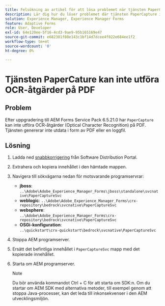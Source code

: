 ```yaml
---
title: Felsökning av artikel för att lösa problemet när tjänsten PaperCapture inte kan utföra OCR-åtgärder (optisk teckenigenkänning) på PDF.
description: Lär dig hur du löser problemet där tjänsten PaperCapture inte kan utföra OCR-åtgärder (Optical Character Recognition) på PDF.
solution: Experience Manager, Experience Manager Forms
feature: Adaptive Forms
role: User, Developer
exl-id: 64e120ee-5f16-4cd3-9ae9-95b165169e47
source-git-commit: e682381f08e143c1bf14d7dcee4f022e684ee1f2
workflow-type: tm+mt
source-wordcount: '0'
ht-degree: 0%

---
```



# Tjänsten PaperCature kan inte utföra OCR-åtgärder på PDF

## Problem

Efter uppgradering till AEM Forms Service Pack 6.5.21.0 har `PaperCapture` kan inte utföra OCR-åtgärder (Optical Character Recognition) på PDF. Tjänsten genererar inte utdata i form av PDF eller en loggfil.

## Lösning

1. Ladda ned [snabbkorrigering](https://nam04.safelinks.protection.outlook.com/?url=https%3A%2F%2Fexperience.adobe.com%2F%23%2Fdownloads%2Fcontent%2Fsoftware-distribution%2Fen%2Faem.html%3Fpackage%3D%2Fcontent%2Fsoftware-distribution%2Fen%2Fdetails.html%2Fcontent%2Fdam%2Faem%2Fpublic%2Fadobe%2Fpackages%2Fcq650%2Fhotfix%2FPaperCaptureSvc.zip&amp;data=05%7C02%7Cruchitas%40adobe.com%7Cf50f80aab6994875271a08dc91f2f137%7Cfa7b1b5a7b34438794aed2c178decee1%7C0%7C0%7C638545719814675925%7CUnknown%7CTWFpbGZsb3d8eyJWIjoiMC4wLjAwMDAiLCJQIjoiV2luMzIiLCJBTiI6Ik1haWwiLCJXVCI6Mn0%3D%7C0%7C%7C%7C&amp;sdata=9pTrMfiMD%2B5kQezxsZwTdOmaaktxURR99d7f6wHr%2FWQ%3D&amp;reserved=0) från Software Distribution Portal.
1. Extrahera och kopiera innehållet i den hämtade mappen.
1. Navigera till sökvägarna nedan för motsvarande programservrar:
   * **jboss**:
     `..\Adobe\Adobe_Experience_Manager_Forms\jboss\standalone\svcnative\PaperCaptureSvc`
   * **weblogic**:
     `..\Adobe\Adobe_Experience_Manager_Forms\crx-repository\bedrock\svcnative\PaperCaptureSvc`
   * **websphere**:\
     `..\Adobe\Adobe_Experience_Manager_Forms\crx-repository\bedrock\svcnative\PaperCaptureSvc`
   * **OSGi-konfiguration**:\
     `..\quickstart\crx-quickstart\bedrock\svcnative\PaperCaptureSvc`
1. Stoppa AEM programserver.
1. Ersätt det befintliga innehållet i `PaperCaptureSvc` mapp med det kopierade innehållet.
1. Starta om AEM programserver.

   >[!NOTE]
   >
   > Du bör använda kommandot Ctrl + C för att starta om SDK:n. Om du startar om AEM SDK med alternativa metoder, till exempel genom att stoppa Java-processer, kan det leda till inkonsekvenser i den AEM utvecklingsmiljön.
